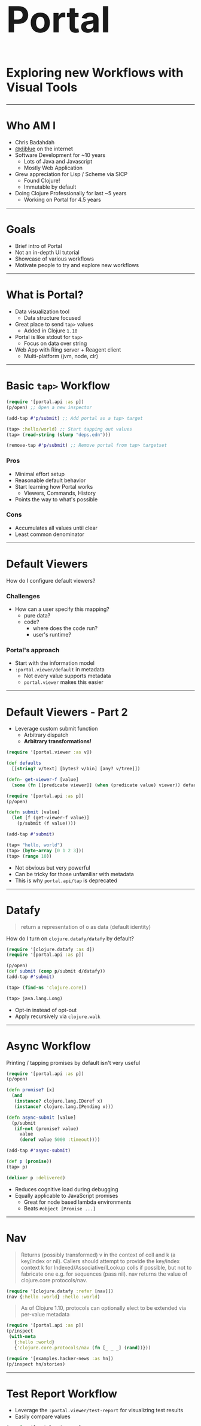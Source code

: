 <h1 style="border: none; font-size: 96px">
Portal
</h1>
<h2 style="border: none; font-size: 32px">
Exploring new Workflows with Visual Tools
</h2>

---

# Who AM I

- Chris Badahdah
- [@djblue](https://github.com/djblue/) on the internet
- Software Development for ~10 years
  - Lots of Java and Javascript
  - Mostly Web Application
- Grew appreciation for Lisp / Scheme via SICP
  - Found Clojure!
  - Immutable by default
- Doing Clojure Professionally for last ~5 years
  - Working on Portal for 4.5 years

---

# Goals

- Brief intro of Portal
- Not an in-depth UI tutorial
- Showcase of various workflows
- Motivate people to try and explore new workflows

---

# What is Portal?

- Data visualization tool
  - Data structure focused
- Great place to send `tap>` values
  - Added in Clojure `1.10`
- Portal is like stdout for `tap>`
  - Focus on data over string
- Web App with Ring server + Reagent client
  - Multi-platform (jvm, node, clr)

---

# Basic `tap>` Workflow

```clojure
(require '[portal.api :as p])
(p/open) ;; Open a new inspector
```

```clojure
(add-tap #'p/submit) ;; Add portal as a tap> target
```

```clojure
(tap> :hello/world) ;; Start tapping out values
(tap> (read-string (slurp "deps.edn")))
```

```clojure
(remove-tap #'p/submit) ;; Remove portal from tap> targetset
```

### Pros

- Minimal effort setup
- Reasonable default behavior
- Start learning how Portal works
  - Viewers, Commands, History
- Points the way to what's possible

### Cons

- Accumulates all values until clear
- Least common denominator

---

# Default Viewers

How do I configure default viewers?

### Challenges

- How can a user specify this mapping?
  - pure data?
  - code?
    - where does the code run?
    - user's runtime?

### Portal's approach

- Start with the information model
- `:portal.viewer/default` in metadata
  - Not every value supports metadata
  - `portal.viewer` makes this easier

---

# Default Viewers - Part 2

- Leverage custom submit function
  - Arbitrary dispatch
  - **Arbitrary transformations!**

```clojure
(require '[portal.viewer :as v])

(def defaults
  [[string? v/text] [bytes? v/bin] [any? v/tree]])

(defn- get-viewer-f [value]
  (some (fn [[predicate viewer]] (when (predicate value) viewer)) defaults))
```

```clojure
(require '[portal.api :as p])
(p/open)

(defn submit [value]
  (let [f (get-viewer-f value)]
    (p/submit (f value))))

(add-tap #'submit)
```

```clojure
(tap> "hello, world")
(tap> (byte-array [0 1 2 3]))
(tap> (range 10))
```

- Not obvious but very powerful
- Can be tricky for those unfamiliar with metadata
- This is why `portal.api/tap` is deprecated

---

# Datafy 

> return a representation of o as data (default identity)

How do I turn on `clojure.datafy/datafy` by default?

```clojure
(require '[clojure.datafy :as d])
(require '[portal.api :as p])

(p/open)
(def submit (comp p/submit d/datafy))
(add-tap #'submit)
```

```clojure
(tap> (find-ns 'clojure.core))
```

```clojure
(tap> java.lang.Long)
```

- Opt-in instead of opt-out
- Apply recursively via `clojure.walk`

---

# Async Workflow

Printing / tapping promises by default isn't very useful

```clojure
(require '[portal.api :as p])
(p/open)

(defn promise? [x]
  (and
   (instance? clojure.lang.IDeref x)
   (instance? clojure.lang.IPending x)))

(defn async-submit [value]
  (p/submit
   (if-not (promise? value)
     value
     (deref value 5000 :timeout))))

(add-tap #'async-submit)
```

```clojure
(def p (promise))
(tap> p)
```

```clojure
(deliver p :delivered)
```

- Reduces cognitive load during debugging
- Equally applicable to JavaScript promises
  - Great for node based lambda environments
  - Beats `#object [Promise ...]`

---

# Nav

> Returns (possibly transformed) v in the context of coll and k (a key/index or
> nil). Callers should attempt to provide the key/index context k for
> Indexed/Associative/ILookup colls if possible, but not to fabricate one e.g. for
> sequences (pass nil). nav returns the value of clojure.core.protocols/nav.

```clojure
(require '[clojure.datafy :refer [nav]])
(nav {:hello :world} :hello :world)
```

> As of Clojure 1.10, protocols can optionally elect to be extended via per-value metadata

```clojure
(require '[portal.api :as p])
(p/inspect
 (with-meta
   {:hello :world}
   {'clojure.core.protocols/nav (fn [_ _ _] (rand))}))
```

```clojure
(require '[examples.hacker-news :as hn])
(p/inspect hn/stories)
```

---

# Test Report Workflow

- Leverage the `:portal.viewer/test-report` for visualizing test results
- Easily compare values

```clojure
(require '[portal.api :as p]
         '[clojure.test :refer [deftest is run-test]])

(deftest example-test
  (is (= 1 1))
  (is (= 1 2))
  (is (= (vec (range 10))
         (vec (rest (range 11))))))
```

```clojure
(add-tap #'p/submit)
(p/open)
```

```clojure
(let [out (atom [])]
  (binding [clojure.test/report #(swap! out conj %)]
    (run-test example-test))
  (tap> @out))
```

---

# `portal.nrepl/middleware` Workflow

Using `portal.nrepl`, we can capture more context:

- Capture more context
  - Source / Runtime info
  - Timing, Stdio, Test assertions and Exceptions

```clojure
(reset! portal.workflows/nrepl true)
(require '[portal.api :as p])
(add-tap #'p/submit)
(p/open)
```

```clojure
(range 10)
```

```clojure
(Thread/sleep (long (* 1000 (rand))))
```

```clojure
(println "hello *out*")
(binding [*out* *err*] (println "hello *err*"))
```

```clojure
(clojure.test/run-test slide-11/example-test)
```

```clojure
(/ 1 0)
```

---

# `p/submit` Explored

```clojure
(defonce tap-list (atom []))

(defn submit [value]
  (swap! tap-list conj value))

(add-tap #'submit)
```

```clojure
(tap> :world)
```

```clojure
(require '[portal.api :as p])
(p/inspect tap-list)
```

```clojure
(tap> :hello)
```

- Portal actually only cares about data + atoms
- You can `p/inspect` multiple values simultaneously

```clojure
(p/inspect (read-string (slurp "deps.edn")))
```

---

# Corfield  Workflow

```clojure
(require '[portal.api :as p])

(defonce logs (atom []))

(defn submit [value]
  (cond
    (= :portal.viewer/log
       (:portal.viewer/default (meta value)))
    (swap! logs conj value)

    (:portal.nrepl/eval (meta value))
    (swap! logs conj value)

    :else (p/submit value)))

(add-tap #'submit)
```

```clojure
(p/open {:window-title "taps" :theme :portal.colors/zerodark})
(p/inspect logs {:window-title "logs" :theme :portal.colors/material-ui})
```

Logs go to bottom Portal instance

```clojure
(require '[portal.console :as console])
(console/log (range 10))
```

Taps go to top Portal

```clojure
(reset! portal.workflows/nrepl true)
(tap> (+ 1 2 3))
```

---

# Emmy Workflow

```clojure
(require '[emmy.portal :refer [start!]])

(start!
 {:emmy.portal/tex
  {:macros {"\\f" "#1f(#2)"}}
  :theme :portal.colors/zenburn})  
```

```clojure
(require '[emmy.mathlive :as ml])
(tap> (ml/mathfield {:default-value "1+x"}))
```

```clojure
(require '[emmy.env :as e :refer :all])
(require '[emmy.mafs :as mafs])
(require '[emmy.viewer :as ev])
(tap>
 (mafs/mafs-meta
  (ev/with-let [!phase [0 0]]
    (let [shifted (ev/with-params {:atom !phase :params [0]}
                    (fn [shift]
                      (((cube D) tanh) (- identity shift))))]
      (mafs/mafs
       (mafs/cartesian)
       (mafs/of-x shifted)
       (mafs/inequality
        {:y {:<= shifted :> cos} :color :blue})
       (mafs/movable-point {:atom !phase :constrain "horizontal"}))))))
```

- Extensive use of npm dependencies
  - Targets Reagent via ClojureScript eval
- Initially designed for other tools

[https://github.com/mentat-collective/emmy-viewers](https://github.com/mentat-collective/emmy-viewers)

---

# Multi-Runtime Workflow

- Funnel taps from multiple runtimes into a single instance of Portal

```clojure
(require '[portal.api :as p])
(p/start {:port 4444})
(p/open)
```

```clojure
(require '[portal.client.jvm :as c])

(def submit
  (partial c/submit {:port 4444
                     ;; default encoding if none specified
                     ;; edn | json | transit
                     :encoding :edn}))

(add-tap  #'submit)
(tap> (range 10))
```

- Clients implemented for multiple runtimes
  - jvm, web, node, bb, nbb, planck, clr, dart
- Data must be serializable via the provided encodings
- `portal.shadow.remote/hook` for automatic shadow-cljs wiring
- Can also be used in deployed applications

---

# My Current Workflow

```clojure
(require '[portal :as p])
(p/open-taps)
```

```clojure
(require '[model.entities :as e]) ;; Pull in data access namespace
(def message-log (e/get-entities :message-log {})) ;; get entities from db
(tap> message-log)
```

```clojure
(meta (first message-log))
```

```clojure
(portal.workflows/source `p/submit)
```

- Same data models live in db, server and client

---

# Snapshot Workflow

Reify behavior of system as an edn snapshot

```clojure
(require '[clojure.data :refer [diff]])
(require '[model.entities :as e])
(require '[portal.api :as p])
(require '[portal.viewer :as v])
(let [[a b] (diff (e/dump-db "2d143ad6") (e/dump-db "f8b741f9"))]
  (p/inspect (v/diff [a b])))
```

Pros:

- Trivial to assert if snapshots are `=` 
- Trivial to update snapshot as you evolve your system
- Can grow over time to cover more aspects of your system
- Can be as simple as serializing a database instance
- Snapshot should be proportional to code change

Cons:

- Can be difficult to deterministically generate snapshot
  - random-uuid
  - java.util.Date
- Can be difficult to understand snapshot changes

---

# Benchmarking Workflow

Visualize performance differences

```clojure
(require '[portal.api :as p])
(p/open)
(add-tap p/submit)
```

```clojure
(require '[portal.runtime.bench-cson :as cson])

(def data (cson/run-benchmark))
(tap> :done)
```

```clojure
(tap> (cson/charts data))
(tap> (cson/table data))
(tap> data)
```

---

# Viewer Extensibility

```clojure
(require '[portal.api :as p])
(p/open {:main 'tetris.core/app})
```

- One of my first CLJS projects
- SCI (Small Clojure Interpreter)
  - Fast enough
  - Supports large subset of ClojureScript
  - `portal.api/repl` to start cljs REPL
  - Experimenting with bootstrap-cljs as another UI runtime options

[https://github.com/djblue/tetris](https://github.com/djblue/tetris)

---

# Documentation

```clojure
(require '[portal.api :as p])
(p/docs)
```

- Augments static docs
  - [https://cljdoc.org/d/djblue/portal/](https://cljdoc.org/d/djblue/portal/)
- Could become a generic facility for interactive docs
- Contributing guides is always appreciated!
- **Thanks Clojurists Together!**

---

# Current Issues

- Third-party viewers can be difficult to share
  - Who resolves npm dependencies?
  - Who loads code for viewers?
- No smart serialization around infinite values
- Some types in ClojureScript are wonky
  - Longs
  - Dates
- Lazy values can break internals

---

# Future Ideas

- Simplify extensibility
  - Ease packaging and distribution
- Explore / enable /document more workflow
- User defined keyboard shortcuts
  - Mostly done, needs polish and docs
- Embed Portal viewers into Cursive inline evaluation similar to Calva notebooks

---

# Conclusion

- Everyone works differently
- You know your data best
- Visual tools can be leveraged to fit into many workflows
  - Discoverability is an issue
  - We can learn from each other in the community
- Customization comes in many forms
- The more you datafy your workflow, the more your can get out of visual tools 

---

# Thanks!

<div style="display: flex; align-items: center; height: 400px">
<ul style="padding: 40px; font-size: 1.6em">
<li>
<a href="https://github.com/djblue/portal-workflows">https://github.com/djblue/portal-workflows</a>
</li>
<li>
<a href="https://github.com/djblue/portal">https://github.com/djblue/portal</a>
</li>
<li>
<a href="https://clojurians.slack.com/channels/portal">#portal</a> on clojurians slack
</li>
<ul>
</div>